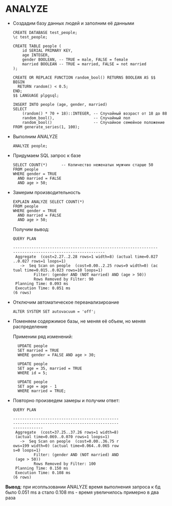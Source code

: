 # ANALYZE

- Создадим базу данных людей и заполним её данными

  ```roomsql
  CREATE DATABASE test_people;
  \c test_people;

  CREATE TABLE people (
      id SERIAL PRIMARY KEY,
      age INTEGER,
      gender BOOLEAN, -- TRUE = male, FALSE = female
      married BOOLEAN -- TRUE = married, FALSE = not married
  );
  
  CREATE OR REPLACE FUNCTION random_bool() RETURNS BOOLEAN AS $$
  BEGIN
    RETURN random() < 0.5;
  END;
  $$ LANGUAGE plpgsql;
  
  INSERT INTO people (age, gender, married)
  SELECT
      (random() * 70 + 18)::INTEGER, -- Случайный возраст от 18 до 88
      random_bool(),                 -- Случайный пол
      random_bool()                  -- Случайное семейное положение
  FROM generate_series(1, 100);
  ```

- Выполним ANALYZE

  ```roomsql
  ANALYZE people;
  ```

- Придумаем SQL запрос к базе

  ```roomsql
  SELECT COUNT(*)      -- Количество неженатых мужчин старше 50
  FROM people
  WHERE gender = TRUE
    AND married = FALSE
    AND age > 50;
  ```

- Замерим производительность

  ```roomsql
  EXPLAIN ANALYZE SELECT COUNT(*)
  FROM people
  WHERE gender = TRUE
    AND married = FALSE
    AND age > 50;
  ```
  
  Получим вывод:

  ```
  QUERY PLAN       
                                          
  ---------------------------------------------------------------
  ----------------------------------------
   Aggregate  (cost=2.27..2.28 rows=1 width=8) (actual time=0.027
  ..0.027 rows=1 loops=1)
     ->  Seq Scan on people  (cost=0.00..2.25 rows=9 width=0) (ac
  tual time=0.015..0.023 rows=10 loops=1)
           Filter: (gender AND (NOT married) AND (age > 50))
           Rows Removed by Filter: 90
   Planning Time: 0.093 ms
   Execution Time: 0.051 ms
  (6 rows)
  ```

- Отключим автоматическое переанализироание

  ```roomsql
  ALTER SYSTEM SET autovacuum = 'off';
  ```

- Поменяем содержимое базы, не меняя её объем, но меняя распределение

  Применим ряд изменений:

  ```roomsql
    UPDATE people
    SET married = TRUE
    WHERE gender = FALSE AND age > 30;
    
    UPDATE people
    SET age = 35, married = TRUE
    WHERE id = 5;
    
    UPDATE people
    SET age = age - 1
    WHERE married = TRUE;
  ```

- Повторно произведем замеры и получим ответ:

  ```
  QUERY PLAN                                   
               
  ----------------------------------------------
  ----------------------------------------------
  -------------
   Aggregate  (cost=37.25..37.26 rows=1 width=8)
   (actual time=0.069..0.070 rows=1 loops=1)
     ->  Seq Scan on people  (cost=0.00..36.75 r
  ows=199 width=0) (actual time=0.064..0.065 row
  s=0 loops=1)
           Filter: (gender AND (NOT married) AND
   (age > 50))
           Rows Removed by Filter: 100
   Planning Time: 0.150 ms
   Execution Time: 0.108 ms
  (6 rows)
  ```

**Вывод**: при исопльзовании ANALYZE время выполнения запроса к бд было 0.051 ms а стало 0.108 ms - время увеличилось примерно в два раза

